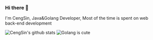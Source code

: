 ### Hi there 👋

I'm CengSin, Java&Golang Developer, Most of the time is spent on web back-end development

<!--
**CengSin/CengSin** is a ✨ _special_ ✨ repository because its `README.md` (this file) appears on your GitHub profile.

Here are some ideas to get you started:

- 🔭 I’m currently working on ...
- 🌱 I’m currently learning ...
- 👯 I’m looking to collaborate on ...
- 🤔 I’m looking for help with ...
- 💬 Ask me about ...
- 📫 How to reach me: ...
- 😄 Pronouns: ...
- ⚡ Fun fact: ...
-->

![CengSin's github stats](https://github-readme-stats.vercel.app/api?username=CengSin&show_icons=true&count_private=true&line_height=33)
![Golang is cute](https://github-readme-stats.vercel.app/api/top-langs/?username=cengsin&hide=javascript,html,css&show_icons=true&count_private=true)

